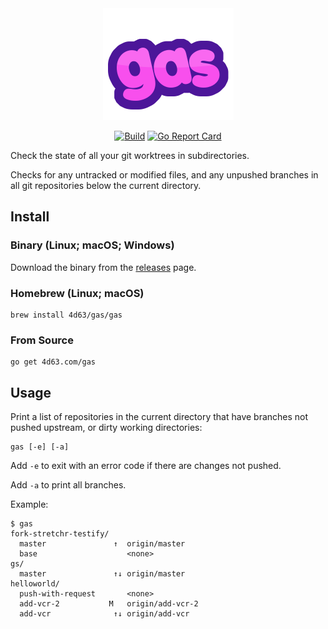 <div align="center"><img alt="gas" src="README-gas.png" /></div>
<p align="center">
<a href="https://github.com/leighmcculloch/tldr/actions"><img alt="Build" src="https://github.com/leighmcculloch/tldr/workflows/build/badge.svg" /></a>
<a href="https://goreportcard.com/report/github.com/leighmcculloch/tldr"><img alt="Go Report Card" src="https://goreportcard.com/badge/github.com/leighmcculloch/tldr" /></a>
</p>

Check the state of all your git worktrees in subdirectories.

Checks for any untracked or modified files, and any unpushed branches in all git repositories below the current directory.

## Install

### Binary (Linux; macOS; Windows)

Download the binary from the [releases][] page.

[releases]: https://github.com/leighmcculloch/gas/releases

### Homebrew (Linux; macOS)

```
brew install 4d63/gas/gas
```

### From Source

```
go get 4d63.com/gas
```

## Usage

Print a list of repositories in the current directory that have branches not
pushed upstream, or dirty working directories:

```
gas [-e] [-a]
```

Add `-e` to exit with an error code if there are changes not pushed.

Add `-a` to print all branches.

Example:

```
$ gas
fork-stretchr-testify/
  master               ↑  origin/master
  base                    <none>
gs/
  master               ↑↓ origin/master
helloworld/
  push-with-request       <none>
  add-vcr-2           M   origin/add-vcr-2
  add-vcr              ↑↓ origin/add-vcr
```

